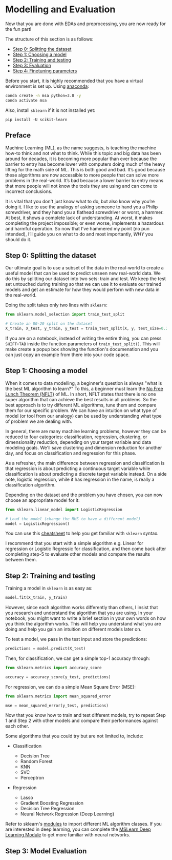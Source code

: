 # Modelling and Evaluation

Now that you are done with EDAs and preprocessing, you are now ready for the fun part!

The structure of this section is as follows:

  - [Step 0: Splitting the dataset](#step-0-splitting-the-dataset)
  - [Step 1: Choosing a model](#step0-choose-model)
  - [Step 2: Training and testing](#step2-train-models)
  - [Step 3: Evaluation](#step4-evaluation)
  - [Step 4: Finetuning parameters](#step3-finetune)


Before you start, it is highly recommended that you have a virtual environment is set up. Using [anaconda](https://docs.conda.io/en/latest/miniconda.html):
```bash
conda create -n msa python=3.8 -y
conda activate msa
```

Also, install ```sklearn``` if it is not installed yet:
```
pip install -U scikit-learn
```

## Preface
Machine Learning (ML), as the name suggests, is teaching the machine how-to think and not what to think. While this topic and big data has been around for decades, it is becoming more popular than ever because the barrier to entry has become lower with computers doing much of the heavy lifting for the math side of ML. This is both good and bad. It’s good because these algorithms are now accessible to more people that can solve more problems in the real-world. It’s bad because a lower barrier to entry means that more people will not know the tools they are using and can come to incorrect conclusions.

It is vital that you don't just know what to do, but also know why you’re doing it. I like to use the analogy of asking someone to hand you a Philip screwdriver, and they hand you a flathead screwdriver or worst, a hammer. At best, it shows a complete lack of understanding. At worst, it makes completing the project impossible; or even worse, implements a hazardous and harmful operation. So now that I’ve hammered my point (no pun intended), I’ll guide you on what to do and most importantly, *WHY* you should do it.

## Step 0: Splitting the dataset
Our ultimate goal is to use a subset of the data in the real-world to create a useful model that can be used to predict unseen new real-world data. We do this by splitting our dataset into two sets: train and test. We keep the test set untouched during training so that we can use it to evaluate our trained models and get an estimate for how they would perform with new data in the real-world.

Doing the split takes only two lines with ```sklearn```:
```python
from sklearn.model_selection import train_test_split

# Create an 80-20 split on the dataset
X_train, X_test, y_train, y_test = train_test_split(X, y, test_size=0.2, random_state=42)
```
If you are on a notebook, instead of writing the entire thing, you can press ```SHIFT+TAB``` inside the function parameters of ```train_test_split()```. This will make create a popup box showing the function's documenation and you can just copy an example from there into your code space.

## Step 1: Choosing a model
When it comes to data modelling, a beginner's question is always "what is the best ML algorithm to learn?" To this, a beginner must learn the [No Free Lunch Theorem (NFLT)](https://robertmarks.org/Classes/ENGR5358/Papers/NFL_4_Dummies.pdf) of ML. In short, NFLT states that there is no one super algorithm that can achieve the best results in all problems. So the best approach is to try different ML algorithms, tune them and compare them for our specific problem. We can have an intuition on what type of model (or tool from our analogy) can be used by understanding what type of problem we are dealing with. 

In general, there are many machine learning problems, however they can be reduced to four categories: classification, regression, clustering, or dimensionality reduction, depending on your target variable and data modeling goals. We'll save clustering and dimension reduction for another day, and focus on classification and regression for this phase.

As a refresher, the main difference between regression and classification is that regression is about predicting a continuous target variable while classification is about predicting a discrete target variable instead. On a side note, logistic regression, while it has regression in the name, is really a classification algorithm.

Depending on the dataset and the problem you have chosen, you can now choose an appropriate model for it:
```python
from sklearn.linear_model import LogisticRegression

# Load the model (change the RHS to have a different model)
model = LogisticRegression()
```

You can use this [cheatsheet](https://s3.amazonaws.com/assets.datacamp.com/blog_assets/Scikit_Learn_Cheat_Sheet_Python.pdf) to help you get familiar with ```sklearn``` syntax. 

I recommend that you start with a simple algorithm e.g. Linear for regression or Logistic Regressic for classification, and then come back after completing step-5 to evaluate other models and compare the results between them.

## Step 2: Training and testing
Training a model in ```sklearn``` is as easy as:
```python
model.fit(X_train, y_train)
```
However, since each algorithm works differently than others, I insist that you research and understand the algorithm that you are using. In your notebook, you might want to write a brief section in your own words on how you think the algorithm works. This will help you understand what you are doing and help you gain an intuition on different models later on.

To test a model, we pass in the test input and store the predictions:
```python
predictions = model.predict(X_test)
```
Then, for classification, we can get a simple top-1 accuracy through:
```python
from sklearn.metrics import accuracy_score

accuracy = accuracy_score(y_test, predictions)
```
For regression, we can do a simple Mean Square Error (MSE):
```python
from sklearn.metrics import mean_squared_error

mse = mean_squared_error(y_test, predictions)
```

Now that you know how to train and test different models, try to repeat Step 1 and Step 2 with other models and compare their performances against each other.

Some algorithms that you could try but are not limited to, include:

- Classification
  - Decision Tree
  - Random Forest
  - KNN
  - SVC
  - Perceptron

- Regression
  - Lasso
  - Gradient Boosting Regression
  - Decision Tree Regression
  - Neural Network Regression (Deep Learning)

Refer to sklearn's [modules](https://scikit-learn.org/stable/modules/classes.html) to import different ML algorithm classes. If you are interested in deep learning, you can complete the [MSLearn Deep Learning Module](https://learn.microsoft.com/en-us/training/modules/train-evaluate-deep-learn-models/) to get more familiar with neural networks.

## Step 3: Model Evaluation


